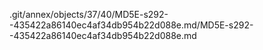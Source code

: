 .git/annex/objects/37/40/MD5E-s292--435422a86140ec4af34db954b22d088e.md/MD5E-s292--435422a86140ec4af34db954b22d088e.md